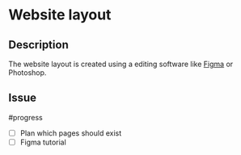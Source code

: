 # Website layout 
## Description
The website layout is created using a editing software like [Figma](https://www.figma.com/) or Photoshop.

## Issue 
#progress
- [ ] Plan which pages should exist
- [ ] Figma tutorial
